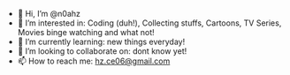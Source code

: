 - 👋 Hi, I’m @n0ahz
- 👀 I’m interested in: Coding (duh!), Collecting stuffs, Cartoons, TV Series, Movies binge watching and what not!
- 🌱 I’m currently learning: new things everyday!
- 💞️ I’m looking to collaborate on: dont know yet!
- 📫 How to reach me: hz.ce06@gmail.com

<!---
n0ahz/n0ahz is a ✨ special ✨ repository because its `README.md` (this file) appears on your GitHub profile.
You can click the Preview link to take a look at your changes.
--->
